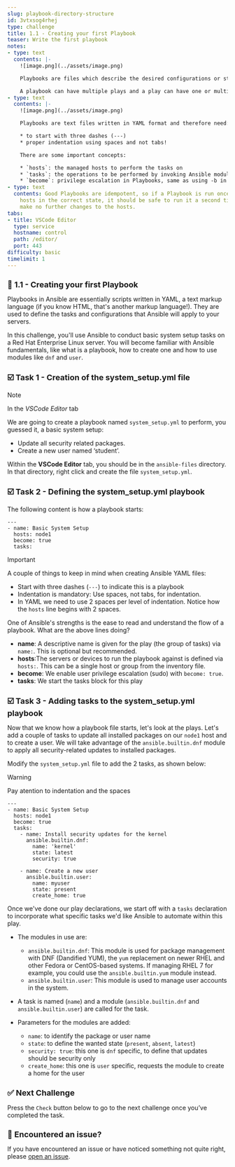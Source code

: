 ```yaml
---
slug: playbook-directory-structure
id: 3vtxsog4rhej
type: challenge
title: 1.1 - Creating your first Playbook
teaser: Write the first playbook
notes:
- type: text
  contents: |-
    ![image.png](../assets/image.png)

    Playbooks are files which describe the desired configurations or steps to implement on managed hosts. Playbooks can change lengthy, complex administrative tasks into easily repeatable routines with predictable and successful outcomes.

    A playbook can have multiple plays and a play can have one or multiple tasks. In a task, a module is called to run an action against. The goal of a play is to map a group of hosts. The goal of a task is to implement modules against those hosts.
- type: text
  contents: |-
    ![image.png](../assets/image.png)

    Playbooks are text files written in YAML format and therefore need:

    * to start with three dashes (---)
    * proper indentation using spaces and not tabs!

    There are some important concepts:

    * `hosts`: the managed hosts to perform the tasks on
    * `tasks`: the operations to be performed by invoking Ansible modules and passing them the necessary options.
    * `become`: privilege escalation in Playbooks, same as using -b in the ad hoc command.
- type: text
  contents: Good Playbooks are idempotent, so if a Playbook is run once to put the
    hosts in the correct state, it should be safe to run it a second time and it should
    make no further changes to the hosts.
tabs:
- title: VSCode Editor
  type: service
  hostname: control
  path: /editor/
  port: 443
difficulty: basic
timelimit: 1
---
```

👋 1.1 - Creating your first Playbook
===

Playbooks in Ansible are essentially scripts written in YAML, a text markup language (if you know HTML, that's another markup language!). They are used to define the tasks and configurations that Ansible will apply to your servers.

In this challenge, you'll use Ansible to conduct basic system setup tasks on a Red Hat Enterprise Linux server. You will become familiar with Ansible fundamentals, like what is a playbook, how to create one and how to use modules like `dnf` and `user`.


☑️ Task 1 - Creation of the system_setup.yml file
===

> [!NOTE]
> In the *VSCode Editor* tab

We are going to create a playbook named `system_setup.yml` to perform, you guessed it, a basic system setup:
* Update all security related packages.
* Create a new user named ‘student’.

Within the **VSCode Editor** tab, you should be in the `ansible-files` directory.
In that directory, right click and create the file `system_setup.yml`.

☑️ Task 2 - Defining the  system_setup.yml playbook
===

The following content is how a playbook starts:

```
---
- name: Basic System Setup
  hosts: node1
  become: true
  tasks:

```

> [!IMPORTANT]
> A couple of things to keep in mind when creating Ansible YAML files:
> * Start with three dashes (`---`) to indicate this is a playbook
> * Indentation is mandatory: Use spaces, not tabs, for indentation.
> * In YAML we need to use 2 spaces per level of indentation. Notice how the `hosts` line begins with 2 spaces.

One of Ansible's strengths is the ease to read and understand the flow of a playbook.
What are the above lines doing?

* **name**: A descriptive name is given for the play (the group of tasks) via `name:`. This is optional but recommended.
* **hosts**:The servers or devices to run the playbook against is defined via `hosts:`. This can be a single host or group from the inventory file.
* **become**: We enable user privilege escalation (sudo) with `become: true`.
* **tasks**: We start the tasks block for this play




☑️ Task 3 - Adding tasks to the system_setup.yml playbook
===

Now that we know how a playbook file starts, let's look at the plays. Let's add a couple of tasks to update all installed packages on our `node1` host and to create a user. We will take advantage of the `ansible.builtin.dnf` module to apply all security-related updates to installed packages.

Modify the `system_setup.yml` file to add the 2 tasks, as shown below:

> [!WARNING]
> Pay atention to indentation and the spaces

```
---
- name: Basic System Setup
  hosts: node1
  become: true
  tasks:
    - name: Install security updates for the kernel
      ansible.builtin.dnf:
        name: 'kernel'
        state: latest
        security: true

    - name: Create a new user
      ansible.builtin.user:
        name: myuser
        state: present
        create_home: true
```

Once we've done our play declarations, we start off with a `tasks` declaration to incorporate what specific tasks we'd like Ansible to automate within this play.

* The modules in use are:
  * `ansible.builtin.dnf`: This module is used for package management with DNF (Dandified YUM), the `yum` replacement on newer RHEL and other Fedora or CentOS-based systems. If managing RHEL 7 for example, you could use the `ansible.builtin.yum` module instead.
  * `ansible.builtin.user`: This module is used to manage user accounts in the system.

* A task is named (`name`) and a module (`ansible.builtin.dnf` and `ansible.builtin.user`) are called for the task.
* Parameters for the modules are added:
  * `name`: to identify the package or user name
  * `state`: to define the wanted state (`present`, `absent`, `latest`)
  * `security: true`: this one is `dnf` specific, to define that updates should be security only
  * `create_home`: this one is `user` specific, requests the module to create a home for the user



✅ Next Challenge
===
Press the `Check` button below to go to the next challenge once you’ve completed the task.

🐛 Encountered an issue?
====

If you have encountered an issue or have noticed something not quite right, please [open an issue](https://github.com/ansible/instruqt/issues/new?labels=writing-first-playbook&title=Issue+with+Writing+First+Playbook+slug+ID:+playbook-directory-structure&assignees=rlopez133).

<style type="text/css" rel="stylesheet">
  .lightbox {
    display: none;
    position: fixed;
    justify-content: center;
    align-items: center;
    z-index: 999;
    top: 0;
    left: 0;
    right: 0;
    bottom: 0;
    padding: 1rem;
    background: rgba(0, 0, 0, 0.8);
    margin-left: auto;
    margin-right: auto;
    margin-top: auto;
    margin-bottom: auto;
  }
  .lightbox:target {
    display: flex;
  }
  .lightbox img {
    /* max-height: 100% */
    max-width: 60%;
    max-height: 60%;
  }
  img {
    display: block;
    margin-left: auto;
    margin-right: auto;
  }
  h1 {
    font-size: 18px;
  }
    h2 {
    font-size: 16px;
    font-weight: 600
  }
    h3 {
    font-size: 14px;
    font-weight: 600
  }
  p span {
    font-size: 14px;
  }
  ul li span {
    font-size: 14px
  }
</style>
